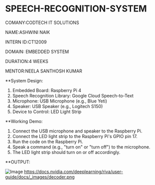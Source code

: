# SPEECH-RECOGNITION-SYSTEM

COMANY:CODTECH IT SOLUTIONS

NAME:ASHWINI NAIK

INTERN ID:CT12009

DOMAIN: EMBEDDED SYSTEM

DURATION:4 WEEKS

MENTOR:NEELA SANTHOSH KUMAR

**System Design:

1. Embedded Board: Raspberry Pi 4
2. Speech Recognition Library: Google Cloud Speech-to-Text
3. Microphone: USB Microphone (e.g., Blue Yeti)
4. Speaker: USB Speaker (e.g., Logitech S150)
5. Device to Control: LED Light Strip

**Working Demo:

1. Connect the USB microphone and speaker to the Raspberry Pi.
2. Connect the LED light strip to the Raspberry Pi's GPIO pin 17.
3. Run the code on the Raspberry Pi.
4. Speak a command (e.g., "turn on" or "turn off") to the microphone.
5. The LED light strip should turn on or off accordingly.

**OUTPUT:

![Image](https://github.com/user-attachments/assets/a739df81-dc64-4309-9b7f-af638254a3eb)
https://docs.nvidia.com/deeplearning/riva/user-guide/docs/_images/decoder.png



